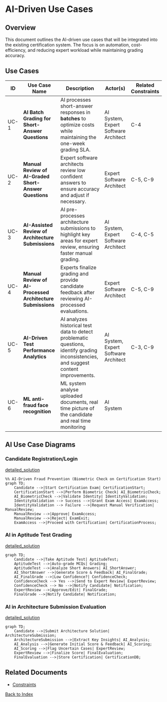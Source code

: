 # AI-Driven Use Cases

## Overview
This document outlines the AI-driven use cases that will be integrated into the existing certification system. The focus is on automation, cost-efficiency, and reducing expert workload while maintaining grading accuracy.

## Use Cases

| ID   | Use Case Name | Description | Actor(s) | Related Constraints |
|------|--------------|-------------|---------|----------------------|
| UC-1 | **AI Batch Grading for Short-Answer Questions** | AI processes short-answer responses in **batches** to optimize costs while maintaining the one-week grading SLA. | AI System, Expert Software Architect | C-4 |
| UC-2 | **Manual Review of AI-Graded Short-Answer Questions** | Expert software architects review low confident answers to ensure accuracy and adjust if necessary. | Expert Software Architect | C-5, C-9 |
| UC-3 | **AI-Assisted Review of Architecture Submissions** | AI pre-processes architecture submissions to highlight key areas for expert review, ensuring faster manual grading. | AI System, Expert Software Architect | C-4, C-5 |
| UC-4 | **Manual Review of AI-Processed Architecture Submissions** | Experts finalize grading and provide candidate feedback after reviewing AI-processed evaluations. | Expert Software Architect | C-5, C-9 |
| UC-5 | **AI-Driven Test Performance Analytics** | AI analyzes historical test data to detect problematic questions, identify grading inconsistencies, and suggest content improvements. | AI System, Expert Software Architect | C-3, C-9 |
| UC-6 | **ML anti-fraud face recognition** | ML system analyse uploaded documents, real time picture of the candidate and real time monitoring | AI System | |

## AI Use Case Diagrams

### Candidate Registration/Login
[detailed_solution](ml_identity_verification.md)

```mermaid
%% AI-Driven Fraud Prevention (Biometric Check on Certification Start)
graph TD;
    Candidate -->|Start Certification Exam| CertificationStart;
    CertificationStart -->|Perform Biometric Check| AI_BiometricCheck;
    AI_BiometricCheck -->|Validate Identity| IdentityValidation;
    IdentityValidation --> Success -->|Grant Exam Access| ExamAccess;
    IdentityValidation --> Failure -->|Request Manual Verification| ManualReview;
    ManualReview -->|Approve| ExamAccess;
    ManualReview -->|Reject| ExamExit;
    ExamAccess -->|Proceed with Certification| CertificationProcess;
```
### AI in Aptitude Test Grading
[detailed_solution](ai_short_answers_grading.md)

```mermaid
graph TD;
    Candidate -->|Take Aptitude Test| AptitudeTest;
    AptitudeTest -->|Auto-grade MCQs| Grading;
    AptitudeTest -->|Analyze Short Answers| AI_ShortAnswer;
    AI_ShortAnswer -->|Generate Score & Feedback| AI_FinalGrade;
    AI_FinalGrade -->|Low Confidence?| ConfidenceCheck;
    ConfidenceCheck --> Yes -->|Send to Expert Review| ExpertReview;
    ConfidenceCheck --> No -->|Notify Candidate| Notification;
    ExpertReview -->|Approve/Edit| FinalGrade;
    FinalGrade -->|Notify Candidate| Notification;
```

### AI in Architecture Submission Evaluation
[detailed_solution](ai_architecture_submittion.md)
```mermaid
graph TD;
    Candidate -->|Submit Architecture Solution| ArchitectureSubmission;
    ArchitectureSubmission -->|Extract Key Insights| AI_Analysis;
    AI_Analysis -->|Generate Initial Score & Feedback| AI_Scoring;
    AI_Scoring -->|Flag Uncertain Cases| ExpertReview;
    ExpertReview -->|Finalize Score| FinalEvaluation;
    FinalEvaluation -->|Store Certification| CertificationDB;
```

## Related Documents
- [Constraints](constraints.md)

[Back to Index](README.md)
